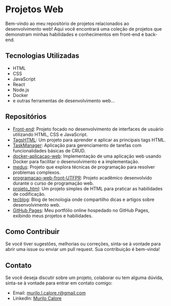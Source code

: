# Projetos Web

Bem-vindo ao meu repositório de projetos relacionados ao desenvolvimento web! Aqui você encontrará uma coleção de projetos que demonstram minhas habilidades e conhecimentos em front-end e back-end.

## Tecnologias Utilizadas

- HTML
- CSS
- JavaScript
- React
- Node.js
- Docker
- e outras ferramentas de desenvolvimento web...

## Repositórios

- [Front-end](https://github.com/mucarii/Front-end): Projeto focado no desenvolvimento de interfaces de usuário utilizando HTML, CSS e JavaScript.
- [TagsHTML](https://github.com/mucarii/TagsHTML): Um projeto para aprender e aplicar as principais tags HTML.
- [TaskManager](https://github.com/mucarii/TaskManager): Aplicação para gerenciamento de tarefas com funcionalidades básicas de CRUD.
- [docker-aplicacao-web](https://github.com/mucarii/docker-aplicacao-web): Implementação de uma aplicação web usando Docker para facilitar o desenvolvimento e a implementação.
- [medus](https://github.com/mucarii/medus): Projeto que explora técnicas de programação para resolver problemas complexos.
- [programacao-web-front-UTFPR](https://github.com/mucarii/programcao-web-front-UTFPR): Projeto acadêmico desenvolvido durante o curso de programação web.
- [projeto_html](https://github.com/mucarii/projeto_html): Um projeto simples de HTML para praticar as habilidades de codificação.
- [tecblog](https://github.com/mucarii/tecblog): Blog de tecnologia onde compartilho dicas e artigos sobre desenvolvimento web.
- [GitHub Pages](https://github.com/mucarii/mucarii.github.io): Meu portfólio online hospedado no GitHub Pages, exibindo meus projetos e habilidades.

## Como Contribuir

Se você tiver sugestões, melhorias ou correções, sinta-se à vontade para abrir uma issue ou enviar um pull request. Sua contribuição é bem-vinda!

## Contato

Se você deseja discutir sobre um projeto, colaborar ou tem alguma dúvida, sinta-se à vontade para entrar em contato comigo:

- Email: murilo.l.calore.r@gmail.com
- LinkedIn: [Murilo Calore](https://www.linkedin.com/in/murilo-calore)

